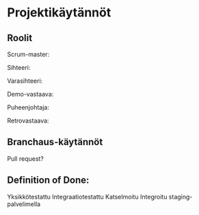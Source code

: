 # Projektikäytännöt

## Roolit

Scrum-master:

Sihteeri:

Varasihteeri:

Demo-vastaava:

Puheenjohtaja:

Retrovastaava:

## Branchaus-käytännöt

Pull request?


## Definition of Done:
Yksikkötestattu
Integraatiotestattu
Katselmoitu
Integroitu staging-palvelimella


